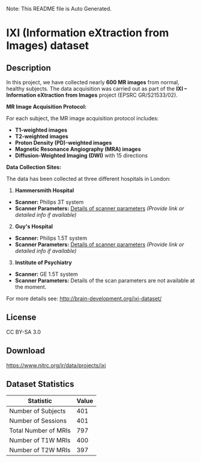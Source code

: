 Note: This README file is Auto Generated.

# IXI (Information eXtraction from Images) dataset

## Description

In this project, we have collected nearly **600 MR images** from normal, healthy subjects. The data acquisition was carried out as part of the **IXI – Information eXtraction from Images** project (EPSRC GR/S21533/02).

**MR Image Acquisition Protocol:**

For each subject, the MR image acquisition protocol includes:

- **T1-weighted images**
- **T2-weighted images**
- **Proton Density (PD)-weighted images**
- **Magnetic Resonance Angiography (MRA) images**
- **Diffusion-Weighted Imaging (DWI)** with 15 directions

**Data Collection Sites:**

The data has been collected at three different hospitals in London:

1. **Hammersmith Hospital**
  - **Scanner:** Philips 3T system
  - **Scanner Parameters:** [Details of scanner parameters](#) *(Provide link or detailed info if available)*

2. **Guy's Hospital**
  - **Scanner:** Philips 1.5T system
  - **Scanner Parameters:** [Details of scanner parameters](#) *(Provide link or detailed info if available)*

3. **Institute of Psychiatry**
  - **Scanner:** GE 1.5T system
  - **Scanner Parameters:** Details of the scan parameters are not available at the moment.

For more details see: http://brain-development.org/ixi-dataset/


## License

 CC BY-SA 3.0

## Download

https://www.nitrc.org/ir/data/projects/ixi

## Dataset Statistics

| Statistic | Value |
| --- | --- |
| Number of Subjects | 401 |
| Number of Sessions | 401 |
| Total Number of MRIs | 797 |
| Number of T1W MRIs | 400 |
| Number of T2W MRIs | 397 |

